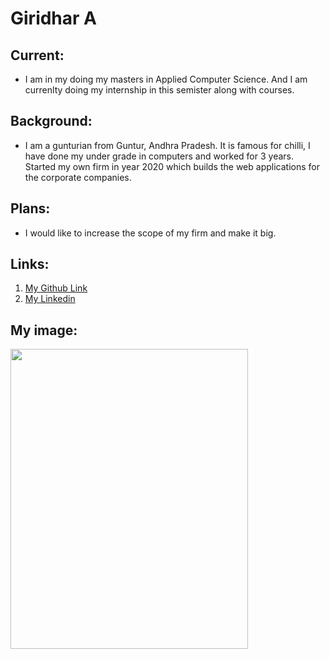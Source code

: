 # Giridhar A

## Current:
* I am in my doing my masters in Applied Computer Science. And I am currenlty doing my internship in this semister along with courses.

## Background:
* I am a gunturian from Guntur, Andhra Pradesh. It is famous for chilli, I have done my under grade in computers and worked for 3 years. Started my own firm in year 2020 which builds the web applications for the corporate companies.

## Plans:
* I would like to increase the scope of my firm and make it big.

## Links:
1. [My Github Link](https://github.com/giridhar196)
2. [My Linkedin](https://www.linkedin.com/in/gadda/)

## My image:
<img src="https://media-exp1.licdn.com/dms/image/D5635AQEIq1bx8d2UHQ/profile-framedphoto-shrink_200_200/0/1628270629440?e=1642737600&v=beta&t=W9Eiw0nfffP4jzLFIfoEJr-HsPYJEGsT6AYA08nRKF8" width="380" height="480">